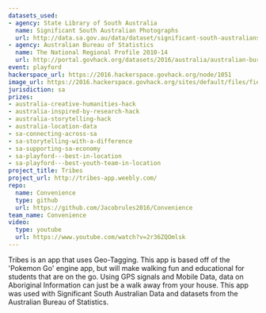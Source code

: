 ```yaml
---
datasets_used:
- agency: State Library of South Australia
  name: Significant South Australian Photographs
  url: http://data.sa.gov.au/data/dataset/significant-south-australians-photographs
- agency: Australian Bureau of Statistics
  name: The National Regional Profile 2010-14
  url: http://portal.govhack.org/datasets/2016/australia/australian-bureau-of-statistics/national-regional-profile.html
event: playford
hackerspace_url: https://2016.hackerspace.govhack.org/node/1051
image_url: https://2016.hackerspace.govhack.org/sites/default/files/field/image/Icon.jpg
jurisdiction: sa
prizes:
- australia-creative-humanities-hack
- australia-inspired-by-research-hack
- australia-storytelling-hack
- australia-location-data
- sa-connecting-across-sa
- sa-storytelling-with-a-difference
- sa-supporting-sa-economy
- sa-playford---best-in-location
- sa-playford---best-youth-team-in-location
project_title: Tribes
project_url: http://tribes-app.weebly.com/
repo:
  name: Convenience
  type: github
  url: https://github.com/Jacobrules2016/Convenience
team_name: Convenience
video:
  type: youtube
  url: https://www.youtube.com/watch?v=2r36ZQOmlsk
---
```


Tribes is an app that uses Geo-Tagging. This app is based off of the 'Pokemon Go' engine app, but will make walking fun and educational for students that are on the go. Using GPS signals and Mobile Data, data on Aboriginal Information can just be a walk away from your house. This app was used with Significant South Australian Data and datasets from the Australian Bureau of Statistics.